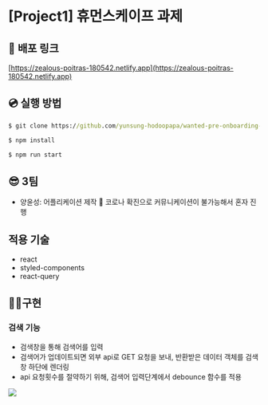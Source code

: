 # [Project1] 휴먼스케이프 과제

## 🚀 배포 링크
[https://zealous-poitras-180542.netlify.app](https://zealous-poitras-180542.netlify.app)

## 💿 실행 방법

```cmd
$ git clone https://github.com/yunsung-hodoopapa/wanted-pre-onboarding-humanscape.git

$ npm install

$ npm run start
```
## 😎 3팀

- 양윤성: 어플리케이션 제작
🤒 코로나 확진으로 커뮤니케이션이 불가능해서 혼자 진행

## 적용 기술
- react
- styled-components
- react-query


## 👩‍💻구현

### 검색 기능

- 검색창을 통해 검색어를 입력
- 검색어가 업데이트되면 외부 api로 GET 요청을 보내, 반환받은 데이터 객체를 검색창 하단에 렌더링
- api 요청횟수를 절약하기 위해, 검색어 입력단계에서  debounce 함수를 적용

<image src="https://images.velog.io/images/yunsungyang-omc/post/5ed407c4-b3e8-4704-b003-b79829b6b2cd/Feb-27-2022%2023-55-15.gif">

